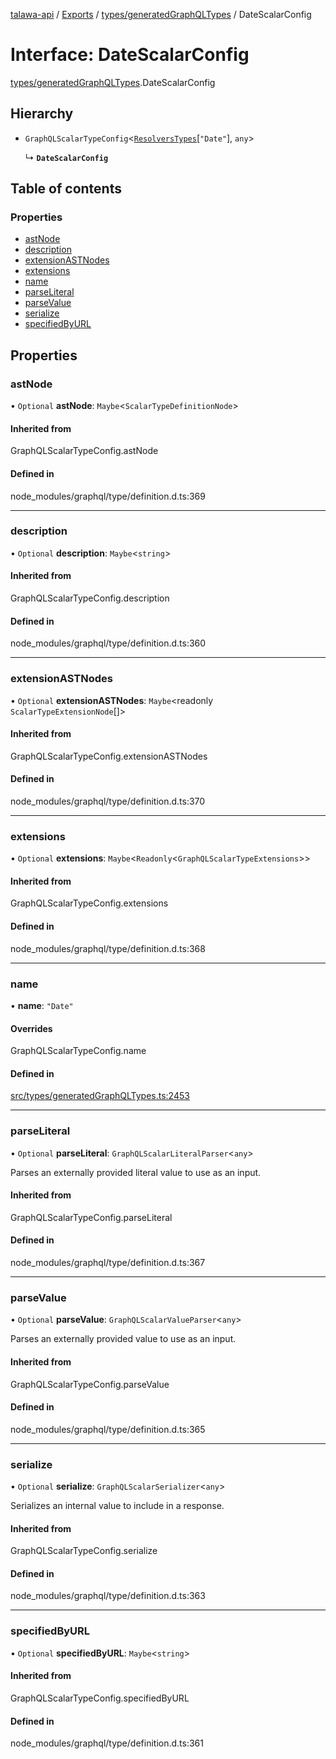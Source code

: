 [talawa-api](../README.md) / [Exports](../modules.md) / [types/generatedGraphQLTypes](../modules/types_generatedGraphQLTypes.md) / DateScalarConfig

# Interface: DateScalarConfig

[types/generatedGraphQLTypes](../modules/types_generatedGraphQLTypes.md).DateScalarConfig

## Hierarchy

- `GraphQLScalarTypeConfig`\<[`ResolversTypes`](../modules/types_generatedGraphQLTypes.md#resolverstypes)[``"Date"``], `any`\>

  ↳ **`DateScalarConfig`**

## Table of contents

### Properties

- [astNode](types_generatedGraphQLTypes.DateScalarConfig.md#astnode)
- [description](types_generatedGraphQLTypes.DateScalarConfig.md#description)
- [extensionASTNodes](types_generatedGraphQLTypes.DateScalarConfig.md#extensionastnodes)
- [extensions](types_generatedGraphQLTypes.DateScalarConfig.md#extensions)
- [name](types_generatedGraphQLTypes.DateScalarConfig.md#name)
- [parseLiteral](types_generatedGraphQLTypes.DateScalarConfig.md#parseliteral)
- [parseValue](types_generatedGraphQLTypes.DateScalarConfig.md#parsevalue)
- [serialize](types_generatedGraphQLTypes.DateScalarConfig.md#serialize)
- [specifiedByURL](types_generatedGraphQLTypes.DateScalarConfig.md#specifiedbyurl)

## Properties

### astNode

• `Optional` **astNode**: `Maybe`\<`ScalarTypeDefinitionNode`\>

#### Inherited from

GraphQLScalarTypeConfig.astNode

#### Defined in

node_modules/graphql/type/definition.d.ts:369

___

### description

• `Optional` **description**: `Maybe`\<`string`\>

#### Inherited from

GraphQLScalarTypeConfig.description

#### Defined in

node_modules/graphql/type/definition.d.ts:360

___

### extensionASTNodes

• `Optional` **extensionASTNodes**: `Maybe`\<readonly `ScalarTypeExtensionNode`[]\>

#### Inherited from

GraphQLScalarTypeConfig.extensionASTNodes

#### Defined in

node_modules/graphql/type/definition.d.ts:370

___

### extensions

• `Optional` **extensions**: `Maybe`\<`Readonly`\<`GraphQLScalarTypeExtensions`\>\>

#### Inherited from

GraphQLScalarTypeConfig.extensions

#### Defined in

node_modules/graphql/type/definition.d.ts:368

___

### name

• **name**: ``"Date"``

#### Overrides

GraphQLScalarTypeConfig.name

#### Defined in

[src/types/generatedGraphQLTypes.ts:2453](https://github.com/PalisadoesFoundation/talawa-api/blob/66970ab/src/types/generatedGraphQLTypes.ts#L2453)

___

### parseLiteral

• `Optional` **parseLiteral**: `GraphQLScalarLiteralParser`\<`any`\>

Parses an externally provided literal value to use as an input.

#### Inherited from

GraphQLScalarTypeConfig.parseLiteral

#### Defined in

node_modules/graphql/type/definition.d.ts:367

___

### parseValue

• `Optional` **parseValue**: `GraphQLScalarValueParser`\<`any`\>

Parses an externally provided value to use as an input.

#### Inherited from

GraphQLScalarTypeConfig.parseValue

#### Defined in

node_modules/graphql/type/definition.d.ts:365

___

### serialize

• `Optional` **serialize**: `GraphQLScalarSerializer`\<`any`\>

Serializes an internal value to include in a response.

#### Inherited from

GraphQLScalarTypeConfig.serialize

#### Defined in

node_modules/graphql/type/definition.d.ts:363

___

### specifiedByURL

• `Optional` **specifiedByURL**: `Maybe`\<`string`\>

#### Inherited from

GraphQLScalarTypeConfig.specifiedByURL

#### Defined in

node_modules/graphql/type/definition.d.ts:361
